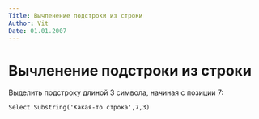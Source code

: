 ```yaml
---
Title: Вычленение подстроки из строки
Author: Vit
Date: 01.01.2007
---
```



Вычленение подстроки из строки
==============================

Выделить подстроку длиной 3 символа, начиная с позиции 7:

    Select Substring('Какая-то строка',7,3)

